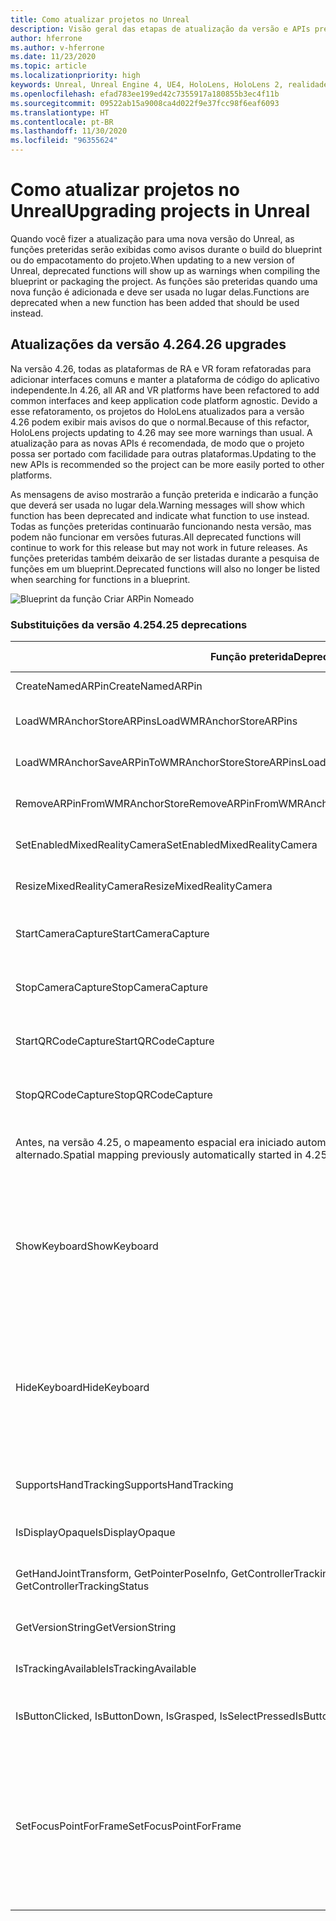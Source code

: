 ```yaml
---
title: Como atualizar projetos no Unreal
description: Visão geral das etapas de atualização da versão e APIs preteridas em projetos do Unreal.
author: hferrone
ms.author: v-hferrone
ms.date: 11/23/2020
ms.topic: article
ms.localizationpriority: high
keywords: Unreal, Unreal Engine 4, UE4, HoloLens, HoloLens 2, realidade misturada, desenvolvimento, documentação, guias, recursos, headset de realidade misturada, headset do windows mixed reality, headset de realidade virtual, portabilidade, atualização
ms.openlocfilehash: efad783ee199ed42c7355917a180855b3ec4f11b
ms.sourcegitcommit: 09522ab15a9008ca4d022f9e37fcc98f6eaf6093
ms.translationtype: HT
ms.contentlocale: pt-BR
ms.lasthandoff: 11/30/2020
ms.locfileid: "96355624"
---
```

# <a name="upgrading-projects-in-unreal"></a><span data-ttu-id="481c4-104">Como atualizar projetos no Unreal</span><span class="sxs-lookup"><span data-stu-id="481c4-104">Upgrading projects in Unreal</span></span>

<span data-ttu-id="481c4-105">Quando você fizer a atualização para uma nova versão do Unreal, as funções preteridas serão exibidas como avisos durante o build do blueprint ou do empacotamento do projeto.</span><span class="sxs-lookup"><span data-stu-id="481c4-105">When updating to a new version of Unreal, deprecated functions will show up as warnings when compiling the blueprint or packaging the project.</span></span>  <span data-ttu-id="481c4-106">As funções são preteridas quando uma nova função é adicionada e deve ser usada no lugar delas.</span><span class="sxs-lookup"><span data-stu-id="481c4-106">Functions are deprecated when a new function has been added that should be used instead.</span></span> 

## <a name="426-upgrades"></a><span data-ttu-id="481c4-107">Atualizações da versão 4.26</span><span class="sxs-lookup"><span data-stu-id="481c4-107">4.26 upgrades</span></span>
 
<span data-ttu-id="481c4-108">Na versão 4.26, todas as plataformas de RA e VR foram refatoradas para adicionar interfaces comuns e manter a plataforma de código do aplicativo independente.</span><span class="sxs-lookup"><span data-stu-id="481c4-108">In 4.26, all AR and VR platforms have been refactored to add common interfaces and keep application code platform agnostic.</span></span>  <span data-ttu-id="481c4-109">Devido a esse refatoramento, os projetos do HoloLens atualizados para a versão 4.26 podem exibir mais avisos do que o normal.</span><span class="sxs-lookup"><span data-stu-id="481c4-109">Because of this refactor, HoloLens projects updating to 4.26 may see more warnings than usual.</span></span>  <span data-ttu-id="481c4-110">A atualização para as novas APIs é recomendada, de modo que o projeto possa ser portado com facilidade para outras plataformas.</span><span class="sxs-lookup"><span data-stu-id="481c4-110">Updating to the new APIs is recommended so the project can be more easily ported to other platforms.</span></span>

<span data-ttu-id="481c4-111">As mensagens de aviso mostrarão a função preterida e indicarão a função que deverá ser usada no lugar dela.</span><span class="sxs-lookup"><span data-stu-id="481c4-111">Warning messages will show which function has been deprecated and indicate what function to use instead.</span></span>  <span data-ttu-id="481c4-112">Todas as funções preteridas continuarão funcionando nesta versão, mas podem não funcionar em versões futuras.</span><span class="sxs-lookup"><span data-stu-id="481c4-112">All deprecated functions will continue to work for this release but may not work in future releases.</span></span>  <span data-ttu-id="481c4-113">As funções preteridas também deixarão de ser listadas durante a pesquisa de funções em um blueprint.</span><span class="sxs-lookup"><span data-stu-id="481c4-113">Deprecated functions will also no longer be listed when searching for functions in a blueprint.</span></span>

![Blueprint da função Criar ARPin Nomeado](images/unreal-porting-img-01.png)

### <a name="425-deprecations"></a><span data-ttu-id="481c4-115">Substituições da versão 4.25</span><span class="sxs-lookup"><span data-stu-id="481c4-115">4.25 deprecations</span></span>

| <span data-ttu-id="481c4-116">Função preterida</span><span class="sxs-lookup"><span data-stu-id="481c4-116">Deprecated function</span></span> | <span data-ttu-id="481c4-117">Nova função</span><span class="sxs-lookup"><span data-stu-id="481c4-117">New function</span></span> |
| --- | --- |
| <span data-ttu-id="481c4-118">CreateNamedARPin</span><span class="sxs-lookup"><span data-stu-id="481c4-118">CreateNamedARPin</span></span> | ![Blueprint da função Fixar Componente](images/unreal-porting-img-02.png) |
| <span data-ttu-id="481c4-120">LoadWMRAnchorStoreARPins</span><span class="sxs-lookup"><span data-stu-id="481c4-120">LoadWMRAnchorStoreARPins</span></span> | ![Blueprint da função Carregar ARPins do Repositório Local](images/unreal-porting-img-03.png) |
| <span data-ttu-id="481c4-122">LoadWMRAnchorSaveARPinToWMRAnchorStoreStoreARPins</span><span class="sxs-lookup"><span data-stu-id="481c4-122">LoadWMRAnchorSaveARPinToWMRAnchorStoreStoreARPins</span></span> | ![Blueprint da função Salvar ARPin no Repositório Local](images/unreal-porting-img-04.png) |
| <span data-ttu-id="481c4-124">RemoveARPinFromWMRAnchorStore</span><span class="sxs-lookup"><span data-stu-id="481c4-124">RemoveARPinFromWMRAnchorStore</span></span> | ![Blueprint da função Remover ARPin do Armazenamento Local](images/unreal-porting-img-05.png) |
| <span data-ttu-id="481c4-126">SetEnabledMixedRealityCamera</span><span class="sxs-lookup"><span data-stu-id="481c4-126">SetEnabledMixedRealityCamera</span></span> | ![Blueprint da função Definir XRCamera Habilitada](images/unreal-porting-img-06.png) |
| <span data-ttu-id="481c4-128">ResizeMixedRealityCamera</span><span class="sxs-lookup"><span data-stu-id="481c4-128">ResizeMixedRealityCamera</span></span> | ![Blueprint da função Redimensionar XRCamera](images/unreal-porting-img-07.png) |
| <span data-ttu-id="481c4-130">StartCameraCapture</span><span class="sxs-lookup"><span data-stu-id="481c4-130">StartCameraCapture</span></span> | ![Blueprint da função Alternar ARCapture para iniciar a captura da câmera](images/unreal-porting-img-08.png) |
| <span data-ttu-id="481c4-132">StopCameraCapture</span><span class="sxs-lookup"><span data-stu-id="481c4-132">StopCameraCapture</span></span> | ![Blueprint da função Alternar ARCapture para interromper a captura da câmera](images/unreal-porting-img-09.png) |
| <span data-ttu-id="481c4-134">StartQRCodeCapture</span><span class="sxs-lookup"><span data-stu-id="481c4-134">StartQRCodeCapture</span></span> | ![Blueprint da função Alternar ARCapture para iniciar a captura do código QR](images/unreal-porting-img-10.png) |
| <span data-ttu-id="481c4-136">StopQRCodeCapture</span><span class="sxs-lookup"><span data-stu-id="481c4-136">StopQRCodeCapture</span></span> | ![Blueprint da função Alternar ARCapture para interromper a captura do código QR](images/unreal-porting-img-11.png) |
| <span data-ttu-id="481c4-138">Antes, na versão 4.25, o mapeamento espacial era iniciado automaticamente, mas agora, na versão 4.26, precisa ser alternado.</span><span class="sxs-lookup"><span data-stu-id="481c4-138">Spatial mapping previously automatically started in 4.25, but now needs to be toggled in 4.26.</span></span> | ![Blueprint da função Alternar ARCapture para habilitar o mapeamento espacial](images/unreal-porting-img-12.png) |
| <span data-ttu-id="481c4-140">ShowKeyboard</span><span class="sxs-lookup"><span data-stu-id="481c4-140">ShowKeyboard</span></span> | <span data-ttu-id="481c4-141">Removida da versão 4.26, pois o teclado é exibido automaticamente quando o foco está em um widget de texto.</span><span class="sxs-lookup"><span data-stu-id="481c4-141">Removed in 4.26 since the keyboard automatically shows when a text widget is focused on.</span></span> |
| <span data-ttu-id="481c4-142">HideKeyboard</span><span class="sxs-lookup"><span data-stu-id="481c4-142">HideKeyboard</span></span> | <span data-ttu-id="481c4-143">Removida da versão 4.26, pois o teclado é ocultado automaticamente quando o foco não está em um widget de texto.</span><span class="sxs-lookup"><span data-stu-id="481c4-143">Removed in 4.26 since the keyboard will automatically hide when a text widget is unfocused.</span></span> |
| <span data-ttu-id="481c4-144">SupportsHandTracking</span><span class="sxs-lookup"><span data-stu-id="481c4-144">SupportsHandTracking</span></span> | ![Blueprint da propriedade Suporte ao Acompanhamento da Mão](images/unreal-porting-img-13.png) |
| <span data-ttu-id="481c4-146">IsDisplayOpaque</span><span class="sxs-lookup"><span data-stu-id="481c4-146">IsDisplayOpaque</span></span> | ![Blueprint da propriedade IsDisplayOpaque](images/unreal-porting-img-14.png) |
| <span data-ttu-id="481c4-148">GetHandJointTransform, GetPointerPoseInfo, GetControllerTrackingStatus</span><span class="sxs-lookup"><span data-stu-id="481c4-148">GetHandJointTransform, GetPointerPoseInfo, GetControllerTrackingStatus</span></span> | ![Blueprint da função Obter Dados do Controlador de Movimentos](images/unreal-porting-img-15.png) |
| <span data-ttu-id="481c4-150">GetVersionString</span><span class="sxs-lookup"><span data-stu-id="481c4-150">GetVersionString</span></span> | ![Blueprint da função Obter Cadeia de Caracteres da Versão](images/unreal-porting-img-16.png) |
| <span data-ttu-id="481c4-152">IsTrackingAvailable</span><span class="sxs-lookup"><span data-stu-id="481c4-152">IsTrackingAvailable</span></span> | ![Blueprint da propriedade IsTrackingAvailable](images/unreal-porting-img-17.png) |
| <span data-ttu-id="481c4-154">IsButtonClicked, IsButtonDown, IsGrasped, IsSelectPressed</span><span class="sxs-lookup"><span data-stu-id="481c4-154">IsButtonClicked, IsButtonDown, IsGrasped, IsSelectPressed</span></span> | <span data-ttu-id="481c4-155">Use o sistema de ações de entrada do Unreal.</span><span class="sxs-lookup"><span data-stu-id="481c4-155">Use Unreal’s input action system.</span></span> |
| <span data-ttu-id="481c4-156">SetFocusPointForFrame</span><span class="sxs-lookup"><span data-stu-id="481c4-156">SetFocusPointForFrame</span></span> | <span data-ttu-id="481c4-157">Removida da versão 4.26.</span><span class="sxs-lookup"><span data-stu-id="481c4-157">Removed in 4.26.</span></span>  <span data-ttu-id="481c4-158">Anteriormente, era usada para reprojeção na comunicação remota, que agora dá suporte à reprojeção de profundidade.</span><span class="sxs-lookup"><span data-stu-id="481c4-158">Previously this was used for reprojection when remoting, which now supports depth reprojection.</span></span> |